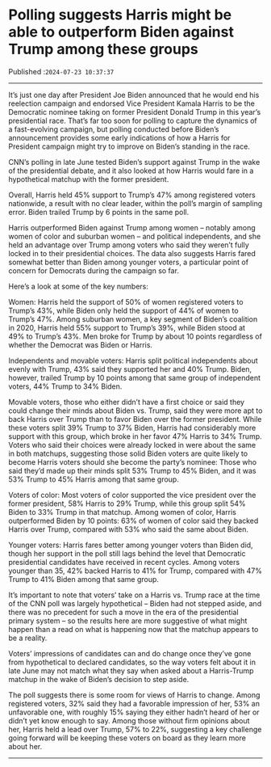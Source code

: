 # Polling suggests Harris might be able to outperform Biden against Trump among these groups

Published :`2024-07-23 10:37:37`

---

It’s just one day after President Joe Biden announced that he would end his reelection campaign and endorsed Vice President Kamala Harris to be the Democratic nominee taking on former President Donald Trump in this year’s presidential race. That’s far too soon for polling to capture the dynamics of a fast-evolving campaign, but polling conducted before Biden’s announcement provides some early indications of how a Harris for President campaign might try to improve on Biden’s standing in the race.

CNN’s polling in late June tested Biden’s support against Trump in the wake of the presidential debate, and it also looked at how Harris would fare in a hypothetical matchup with the former president.

Overall, Harris held 45% support to Trump’s 47% among registered voters nationwide, a result with no clear leader, within the poll’s margin of sampling error. Biden trailed Trump by 6 points in the same poll.

Harris outperformed Biden against Trump among women – notably among women of color and suburban women – and political independents, and she held an advantage over Trump among voters who said they weren’t fully locked in to their presidential choices. The data also suggests Harris fared somewhat better than Biden among younger voters, a particular point of concern for Democrats during the campaign so far.

Here’s a look at some of the key numbers:

Women: Harris held the support of 50% of women registered voters to Trump’s 43%, while Biden only held the support of 44% of women to Trump’s 47%. Among suburban women, a key segment of Biden’s coalition in 2020, Harris held 55% support to Trump’s 39%, while Biden stood at 49% to Trump’s 43%. Men broke for Trump by about 10 points regardless of whether the Democrat was Biden or Harris.

Independents and movable voters: Harris split political independents about evenly with Trump, 43% said they supported her and 40% Trump. Biden, however, trailed Trump by 10 points among that same group of independent voters, 44% Trump to 34% Biden.

Movable voters, those who either didn’t have a first choice or said they could change their minds about Biden vs. Trump, said they were more apt to back Harris over Trump than to favor Biden over the former president. While these voters split 39% Trump to 37% Biden, Harris had considerably more support with this group, which broke in her favor 47% Harris to 34% Trump. Voters who said their choices were already locked in were about the same in both matchups, suggesting those solid Biden voters are quite likely to become Harris voters should she become the party’s nominee: Those who said they’d made up their minds split 53% Trump to 45% Biden, and it was 53% Trump to 45% Harris among that same group.

Voters of color: Most voters of color supported the vice president over the former president, 58% Harris to 29% Trump, while this group split 54% Biden to 33% Trump in that matchup. Among women of color, Harris outperformed Biden by 10 points: 63% of women of color said they backed Harris over Trump, compared with 53% who said the same about Biden.

Younger voters: Harris fares better among younger voters than Biden did, though her support in the poll still lags behind the level that Democratic presidential candidates have received in recent cycles. Among voters younger than 35, 42% backed Harris to 41% for Trump, compared with 47% Trump to 41% Biden among that same group.

It’s important to note that voters’ take on a Harris vs. Trump race at the time of the CNN poll was largely hypothetical – Biden had not stepped aside, and there was no precedent for such a move in the era of the presidential primary system – so the results here are more suggestive of what might happen than a read on what is happening now that the matchup appears to be a reality.

Voters’ impressions of candidates can and do change once they’ve gone from hypothetical to declared candidates, so the way voters felt about it in late June may not match what they say when asked about a Harris-Trump matchup in the wake of Biden’s decision to step aside.

The poll suggests there is some room for views of Harris to change. Among registered voters, 32% said they had a favorable impression of her, 53% an unfavorable one, with roughly 15% saying they either hadn’t heard of her or didn’t yet know enough to say. Among those without firm opinions about her, Harris held a lead over Trump, 57% to 22%, suggesting a key challenge going forward will be keeping these voters on board as they learn more about her.

---

